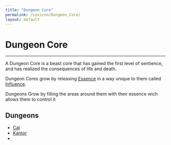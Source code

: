 ```yaml
---
title: "Dungeon Core"
permalink: /Lexicon/Dungeon_Core/
layout: default
---
```

# Dungeon Core
---
A Dungeon Core is a beast core that has gained the first level of sentience, and has realized the consequences of life and death.

Dungeon Cores grow by releasing [Essence](_Lexicon/Essence.md) in a way unique to them called [Influence](_Lexicon/Influence.md). 

Dungeons Grow by filling the areas around them with their essence wich allows them to control it 
## Dungeons
- [Cal](_Characters/DivineDungeon/Cal.md)
- [Kantor](_Characters/DivineDungeon/Kantor.md)
- 


